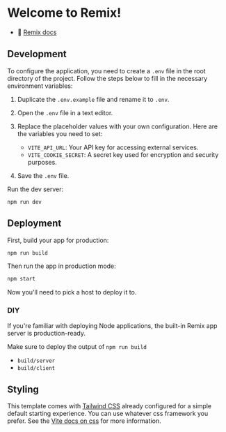 # Welcome to Remix!

- 📖 [Remix docs](https://remix.run/docs)

## Development

To configure the application, you need to create a `.env` file in the root directory of the project. Follow the steps below to fill in the necessary environment variables:

1. Duplicate the `.env.example` file and rename it to `.env`.

2. Open the `.env` file in a text editor.

3. Replace the placeholder values with your own configuration. Here are the variables you need to set:

    - `VITE_API_URL`: Your API key for accessing external services.
    - `VITE_COOKIE_SECRET`: A secret key used for encryption and security purposes.


4. Save the `.env` file.


Run the dev server:

```shellscript
npm run dev
```

## Deployment

First, build your app for production:

```sh
npm run build
```

Then run the app in production mode:

```sh
npm start
```

Now you'll need to pick a host to deploy it to.

### DIY

If you're familiar with deploying Node applications, the built-in Remix app server is production-ready.

Make sure to deploy the output of `npm run build`

- `build/server`
- `build/client`

## Styling

This template comes with [Tailwind CSS](https://tailwindcss.com/) already configured for a simple default starting experience. You can use whatever css framework you prefer. See the [Vite docs on css](https://vitejs.dev/guide/features.html#css) for more information.
